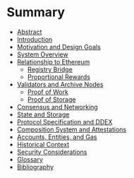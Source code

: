 # Summary

- [Abstract](abstract.md)
- [Introduction](introduction.md)
- [Motivation and Design Goals](motivation-and-design-goals.md)
- [System Overview](system-overview.md)
- [Relationship to Ethereum](relationship-to-ethereum.md)
  - [Registry Bridge]()
  - [Proportional Rewards]()
- [Validators and Archive Nodes](validators-and-archive-nodes.md)
  - [Proof of Work](proof-of-work.md)
  - [Proof of Storage](proof-of-storage.md)
- [Consensus and Networking](consensus-and-networking.md)
- [State and Storage](state-and-storage.md)
- [Protocol Specification and DDEX](protocol-specification-and-ddex.md)
- [Composition System and Attestations](composition-system-and-attestations.md)
- [Accounts, Entities, and Gas](accounts-entities-and-gas.md)
- [Historical Context]()
- [Security Considerations](security-considerations.md)
- [Glossary](glossary.md)
- [Bibliography](bibliography.md)
